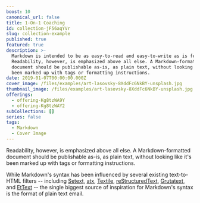```yaml
---
boost: 10
canonical_url: false
title: 1-On-1 Coaching
id: collection-jF56aqYVr
slug: collection-example
published: true
featured: true
description: >-
  Markdown is intended to be as easy-to-read and easy-to-write as is feasible.
  Readability, however, is emphasized above all else. A Markdown-formatted
  document should be publishable as-is, as plain text, without looking like it's
  been marked up with tags or formatting instructions.
date: 2019-01-07T00:00:00.000Z
cover_image: /files/examples/art-lasovsky-8XddFc6NkBY-unsplash.jpg
thumbnail_image: /files/examples/art-lasovsky-8XddFc6NkBY-unsplash.jpg
offerings:
  - offering-Kg8tzWA9Y  
  - offering-Kg8tzWAY2
subCollections: []
series: false
tags:
  - Markdown
  - Cover Image
---
```


Readability, however, is emphasized above all else. A Markdown-formatted
document should be publishable as-is, as plain text, without looking
like it's been marked up with tags or formatting instructions. 

While Markdown's syntax has been influenced by several existing text-to-HTML filters -- including [Setext](http://docutils.sourceforge.net/mirror/setext.html), [atx](http://www.aaronsw.com/2002/atx/), [Textile](http://textism.com/tools/textile/), [reStructuredText](http://docutils.sourceforge.net/rst.html),
[Grutatext](http://www.triptico.com/software/grutatxt.html), and [EtText](http://ettext.taint.org/doc/) -- the single biggest source of
inspiration for Markdown's syntax is the format of plain text email.


